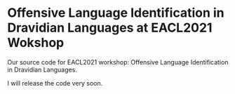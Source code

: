 # Offensive Language Identification in Dravidian Languages at EACL2021 Wokshop
Our source code for EACL2021 workshop: Offensive Language Identification in Dravidian Languages.

I will release the code very soon.
